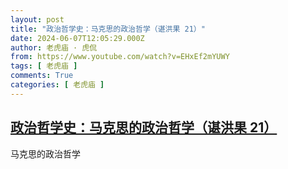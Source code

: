 ```yaml
---
layout: post
title: "政治哲学史：马克思的政治哲学（谌洪果 21）"
date: 2024-06-07T12:05:29.000Z
author: 老虎庙 · 虎侃
from: https://www.youtube.com/watch?v=EHxEf2mYUWY
tags: [ 老虎庙 ]
comments: True
categories: [ 老虎庙 ]
---
```

<!--1717761929000-->
[政治哲学史：马克思的政治哲学（谌洪果 21）](https://www.youtube.com/watch?v=EHxEf2mYUWY)
------

<div>
马克思的政治哲学
</div>
